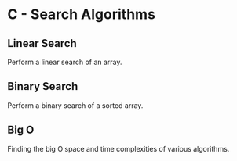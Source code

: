 # C - Search Algorithms

## Linear Search
Perform a linear search of an array.

## Binary Search
Perform a binary search of a sorted array.

## Big O
Finding the big O space and time complexities of various algorithms.
